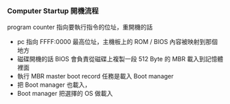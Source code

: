 ### Computer Startup 開機流程

program counter 指向要執行指令的位址，重開機的話

- pc 指向 FFFF:0000 最高位址，主機板上的 ROM / BIOS 內容被映射到那個地方
- 磁碟開機的話 BIOS 會負責從磁碟上複製一段 512 Byte 的 MBR 載入到記憶體裡面
- 執行 MBR master boot record 任務是載入 Boot manager
- 把 Boot manager 也載入，
- Boot manager 把選擇的 OS 做載入
